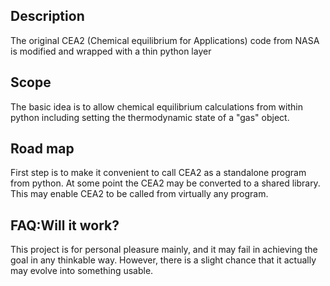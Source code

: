## Description ##
The original CEA2 (Chemical equilibrium for Applications) code from NASA is modified and wrapped with a thin python layer

## Scope ##
The basic idea is to allow chemical equilibrium calculations from within python including setting the thermodynamic state of a "gas" object.

## Road map ##
First step is to make it convenient to call CEA2 as a standalone program from python. At some point the CEA2 may be converted to a shared library. This may enable CEA2 to be called from virtually any program.

## FAQ:Will it work? ##
This project is for personal pleasure mainly, and it may fail in achieving the goal in any thinkable way. However, there is a slight chance that it actually may evolve into something usable.